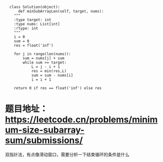       class Solution(object):
          def minSubArrayLen(self, target, nums):
        """
        :type target: int
        :type nums: List[int]
        :rtype: int
        """
        i = 0
        sum = 0
        res = float('inf')
        
        for j in range(len(nums)):
            sum = nums[j] + sum
            while sum >= target:
                L = j - i + 1
                res = min(res,L)
                sum = sum - nums[i]
                i = i + 1
        
        return 0 if res == float('inf') else res
        
        
 # 题目地址：https://leetcode.cn/problems/minimum-size-subarray-sum/submissions/ #
 
 
 双指针法，有点像滑动窗口，需要分析一下结束循环的条件是什么
